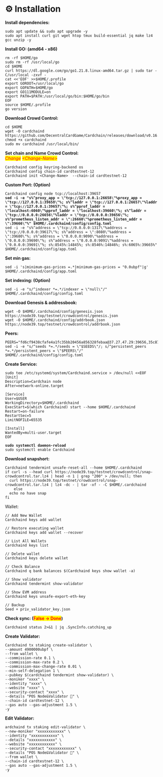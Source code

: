 # ⚙️ Installation

**Install dependencies:**

```
sudo apt update && sudo apt upgrade -y
sudo apt install curl git wget htop tmux build-essential jq make lz4 gcc unzip -y
```

**Install GO: (amd64 - x86)**

```
rm -rf $HOME/go
sudo rm -rf /usr/local/go
cd $HOME
curl https://dl.google.com/go/go1.21.8.linux-amd64.tar.gz | sudo tar -C/usr/local -zxvf -
cat <<'EOF' >>$HOME/.profile
export GOROOT=/usr/local/go
export GOPATH=$HOME/go
export GO111MODULE=on
export PATH=$PATH:/usr/local/go/bin:$HOME/go/bin
EOF
source $HOME/.profile
go version
```

**Download Crowd Control:**

```
cd $HOME
wget -O cardchaind https://github.com/DecentralCardGame/Cardchain/releases/download/v0.16.0/cardchaind
chmod +x cardchaind
sudo mv cardchaind /usr/local/bin/
```

**Set chain and Name Crowd Control:**\
_<mark style="color:red;">Change</mark>_ _<mark style="color:red;">\<Change-Name></mark>_&#x20;

```
Cardchaind config keyring-backend os
Cardchaind config chain-id cardtestnet-12
Cardchaind init <Change-Name>  --chain-id cardtestnet-12
```

**Custom Port: (Option)**

<pre><code>Cardchaind config node tcp://localhost:39657
<strong>sed -i -e "s%^proxy_app = \"tcp://127.0.0.1:26658\"%proxy_app = \"tcp://127.0.0.1:39658\"%; s%^laddr = \"tcp://127.0.0.1:26657\"%laddr = \"tcp://127.0.0.1:39657\"%; s%^pprof_laddr = \"localhost:6060\"%pprof_laddr = \"localhost:39660\"%; s%^laddr = \"tcp://0.0.0.0:26656\"%laddr = \"tcp://0.0.0.0:39656\"%; s%^prometheus_listen_addr = \":26660\"%prometheus_listen_addr = \":39666\"%" $HOME/.cardchaind/config/config.toml
</strong>sed -i -e "s%^address = \"tcp://0.0.0.0:1317\"%address = \"tcp://0.0.0.0:39617\"%; s%^address = \":8080\"%address = \":39680\"%; s%^address = \"0.0.0.0:9090\"%address = \"0.0.0.0:39690\"%; s%^address = \"0.0.0.0:9091\"%address = \"0.0.0.0:39691\"%; s%:8545%:14845%; s%:8546%:14846%; s%:6065%:39665%" $HOME/.cardchaind/config/app.toml
</code></pre>

**Set min gas:**&#x20;

```
sed -i 's|minimum-gas-prices =.*|minimum-gas-prices = "0.0ubpf"|g' $HOME/.cardchaind/config/app.toml
```

**Set indexing: (Option)**&#x20;

```
sed -i -e "s/^indexer *=.*/indexer = \"null\"/" $HOME/.cardchaind/config/config.toml
```

**Download Genesis & addressbook:**

```
wget -O $HOME/.cardchaind/config/genesis.json https://node39.top/testnet/crowdcontrol/genesis.json
wget -O $HOME/.cardchaind/config/addrbook.json https://node39.top/testnet/crowdcontrol/addrbook.json
```

**Peers:**

```
PEERS="fd6cf9438cfafe4a1fc35bb20456a856328febaa@37.27.47.29:39656,35c8779026ceb17659b722b6a768e5a7f070c770@84.247.161.158:31656,86fe149f801ac75213179be5b56fbd1a1e545c43@202.61.225.157:20656"
sed -i -e "s/^seeds *=.*/seeds = \"$SEEDS\"/; s/^persistent_peers *=.*/persistent_peers = \"$PEERS\"/" $HOME/.cardchaind/config/config.toml
```

**Create Service:**

<pre><code>sudo tee /etc/systemd/system/Cardchaind.service > /dev/null &#x3C;&#x3C;EOF
[Unit]
Description=Cardchain node
After=network-online.target

[Service]
User=$USER
WorkingDirectory=$HOME/.cardchaind
ExecStart=$(which Cardchaind) start --home $HOME/.cardchaind
Restart=on-failure
RestartSec=5
LimitNOFILE=65535

[Install]
WantedBy=multi-user.target
EOF

<strong>sudo systemctl daemon-reload
</strong>sudo systemctl enable Cardchaind
</code></pre>

**Download snapshort:**

```
Cardchaind tendermint unsafe-reset-all --home $HOME/.cardchaind
if curl -s --head curl https://node39.top/testnet/crowdcontrol/snap-crowdcontrol.tar.lz4 | head -n 1 | grep "200" > /dev/null; then
  curl https://node39.top/testnet/crowdcontrol/snap-crowdcontrol.tar.lz4 | lz4 -dc - | tar -xf - -C $HOME/.cardchaind
    else
  echo no have snap
fi
```

Wallet:

```
// Add New Wallet
Cardchaind keys add wallet

// Restore executing wallet
Cardchaind keys add wallet --recover

// List All Wallets
Cardchaind keys list

// Delete wallet
Cardchaind keys delete wallet

// Check Balance
Cardchaind q bank balances $(Cardchaind keys show wallet -a)

// Show validator
Cardchaind tendermint show-validator

// Show EVM address
Cardchaind keys unsafe-export-eth-key 

// Backup
Seed + priv_validator_key.json
```

**Check sync: (**<mark style="color:red;">**False -> Done**</mark>**)**

```
Cardchaind status 2>&1 | jq .SyncInfo.catching_up
```

**Create Validator:**

```
Cardchaind tx staking create-validator \
--amount 4900000ubpf \
--from wallet \
--commission-rate 0.1 \
--commission-max-rate 0.2 \
--commission-max-change-rate 0.01 \
--min-self-delegation 1 \
--pubkey $(cardchaind tendermint show-validator) \
--moniker "xxxx" \
--identity "xxxx" \
--website "xxxx" \
--security-contact "xxxx" \
--details "POS Node&Validator 🚀" \
--chain-id cardtestnet-12 \
--gas auto --gas-adjustment 1.5 \
-y
```

**Edit Validator:**

```
ardchaind tx staking edit-validator \
--new-moniker "xxxxxxxxxxxx" \
--identity "xxxxxxxxxxxx" \
--details "xxxxxxxxxxxx" \
--website "xxxxxxxxxxxx" \
--security-contact "xxxxxxxxxxxx" \
--details "POS Node&Validator 🚀" \
--from wallet \
--chain-id cardtestnet-12 \
--gas auto --gas-adjustment 1.5 \
-y
```

